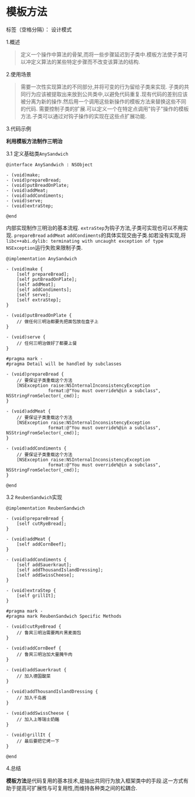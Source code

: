 ﻿# 模板方法       

标签（空格分隔）： 设计模式

1.概述

> 定义一个操作中算法的骨架,而将一些步骤延迟到子类中.模板方法使子类可以冲定义算法的某些特定步骤而不改变该算法的结构.

2.使用场景

> 需要一次性实现算法的不同部分,并将可变的行为留给子类来实现.
> 子类的共同行为应该被提取出来放到公共类中,以避免代码重复.现有代码的差别应该被分离为新的操作.然后用一个调用这些新操作的模板方法来替换这些不同的代码.
> 需要控制子类的扩展.可以定义一个在特定点调用"钩子"操作的模板方法.子类可以通过对钩子操作的实现在这些点扩展功能.

3.代码示例

**利用模板方法制作三明治**

3.1 定义基础类`AnySandwich`
```
@interface AnySandwich : NSObject

- (void)make;
- (void)prepareBread;
- (void)putBreadOnPlate;
- (void)addMeat;
- (void)addCondiments;
- (void)serve;
- (void)extraStep;

@end
```

内部实现制作三明治的基本流程.
`extraStep`为钩子方法,子类可实现也可以不用实现.
`prepareBread` `addMeat` `addCondiments`的具体实现交由子类.如若没有实现,将`libc++abi.dylib: terminating with uncaught exception of type NSException`运行失败来限制子类.


```
@implementation AnySandwich

- (void)make {
    [self prepareBread];
    [self putBreadOnPlate];
    [self addMeat];
    [self addCondiments];
    [self serve];
    [self extraStep];
}

- (void)putBreadOnPlate {
    // 做任何三明治都要先把面包放在盘子上
}

- (void)serve {
    // 任何三明治做好了都要上餐
}

#pragma mark -
#pragma Detail will be handled by subclasses

- (void)prepareBread {
    // 要保证子类重载这个方法
    [NSException raise:NSInternalInconsistencyException
                format:@"You must override%@in a subclass", NSStringFromSelector(_cmd)];
}

- (void)addMeat {
    // 要保证子类重载这个方法
    [NSException raise:NSInternalInconsistencyException
                format:@"You must override%@in a subclass", NSStringFromSelector(_cmd)];
}

- (void)addCondiments {
    // 要保证子类重载这个方法
    [NSException raise:NSInternalInconsistencyException
                format:@"You must override%@in a subclass", NSStringFromSelector(_cmd)];
}

@end

```

3.2 `ReubenSandwich`实现
```
@implementation ReubenSandwich

- (void)prepareBread {
    [self cutRyeBread];
}

- (void)addMeat {
    [self addCornBeef];
}

- (void)addCondiments {
    [self addSauerkraut];
    [self addThousandIslandDressing];
    [self addSwissCheese];
}

- (void)extraStep {
    [self grillIt];
}

#pragma mark -
#pragma mark ReubenSandwich Specific Methods

- (void)cutRyeBread {
    // 鲁宾三明治需要两片黑麦面包
}

- (void)addCornBeef {
    // 鲁宾三明治加大量腌牛肉
}

- (void)addSauerkraut {
    // 加入德国酸菜
}

- (void)addThousandIslandDressing {
    // 加入千岛酱
}

- (void)addSwissCheese {
    // 加入上等瑞士奶酪
}

- (void)grillIt {
    // 最后要把它烤一下
}

@end
```

4.总结

**模板方法**是代码复用的基本技术,是抽出共同行为放入框架类中的手段.这一方式有助于提高可扩展性与可复用性,而维持各种类之间的松耦合.
